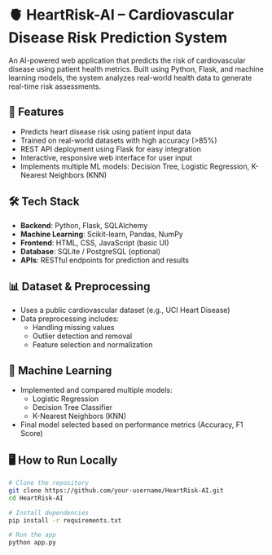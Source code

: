 # 🫀 HeartRisk-AI – Cardiovascular Disease Risk Prediction System

An AI-powered web application that predicts the risk of cardiovascular disease using patient health metrics. Built using Python, Flask, and machine learning models, the system analyzes real-world health data to generate real-time risk assessments.

## 🚀 Features

- Predicts heart disease risk using patient input data  
- Trained on real-world datasets with high accuracy (>85%)  
- REST API deployment using Flask for easy integration  
- Interactive, responsive web interface for user input  
- Implements multiple ML models: Decision Tree, Logistic Regression, K-Nearest Neighbors (KNN)

## 🛠️ Tech Stack

- **Backend**: Python, Flask, SQLAlchemy  
- **Machine Learning**: Scikit-learn, Pandas, NumPy  
- **Frontend**: HTML, CSS, JavaScript (basic UI)  
- **Database**: SQLite / PostgreSQL (optional)  
- **APIs**: RESTful endpoints for prediction and results

## 📊 Dataset & Preprocessing

- Uses a public cardiovascular dataset (e.g., UCI Heart Disease)  
- Data preprocessing includes:
  - Handling missing values  
  - Outlier detection and removal  
  - Feature selection and normalization

## 🧠 Machine Learning

- Implemented and compared multiple models:
  - Logistic Regression  
  - Decision Tree Classifier  
  - K-Nearest Neighbors (KNN)  
- Final model selected based on performance metrics (Accuracy, F1 Score)

## 🖥️ How to Run Locally

```bash
# Clone the repository
git clone https://github.com/your-username/HeartRisk-AI.git
cd HeartRisk-AI

# Install dependencies
pip install -r requirements.txt

# Run the app
python app.py

